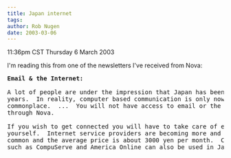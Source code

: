 ```yaml
---
title: Japan internet
tags: 
author: Rob Nugen
date: 2003-03-06
---
```


<p class=date>11:36pm CST Thursday 6 March 2003</p>

<p>I'm reading this from one of the newsletters I've received from Nova:</p>

<pre>
<b>Email & the Internet:</b>

A lot of people are under the impression that Japan has been wired for
years.  In reality, computer based communication is only now becoming
commonplace.  ...  You will not have access to email or the Internet
through Nova.

If you wish to get connected you will have to take care of everything
yourself.  Internet service providers are becoming more and more
common and the average price is about 3000 yen per month.  Companies
such as CompuServe and America Online can also be used in Japan.
</pre>
